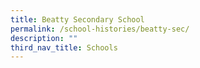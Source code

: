 ```yaml
---
title: Beatty Secondary School
permalink: /school-histories/beatty-sec/
description: ""
third_nav_title: Schools
---
```


